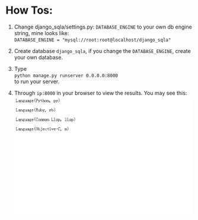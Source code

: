 How Tos:
===

1. Change django\_sqla/settings.py:  `DATABASE_ENGINE` to your own db engine string, mine looks like:  
    `DATABASE_ENGINE = "mysql://root:root@localhost/django_sqla"`

2. Create database `django_sqla`, if you change the `DATABASE_ENGINE`,  create your own database.

3. Type  
    `python manage.py runserver 0.0.0.0:8000`  
to run your server.

4. Through `ip:8000` in your browser to view the results. You may see this:  
![run server results](results.png)
